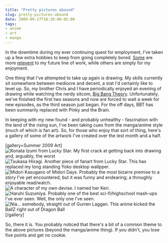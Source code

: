 ```yaml
---
title: "Pretty pictures abound"
slug: pretty-pictures-abound
date: 2009-09-27T10:20:00-05:00
tags:
- anime
- art
- manga
---
```

In the downtime during my ever continuing quest for employment, I've taken up a few extra hobbies to keep from going completely bored. [Some](http://labs.dxprog.com/twitstats/) are more [relevent](http://dxprog.com/entry/phpgraphs-a-php-graph-drawing-library/) to my future line of work, while others are simply for my enjoyment.

One thing that I've attempted to take up again is drawing. My skills currently sit somewhere between mediocre and decent, a stat I'd certainly like to level up. So, my brother Chris and I have periodically enjoyed an evening of drawing while watching the nerdy sitcom, [Big Bang Theory](http://en.wikipedia.org/wiki/The_Big_Bang_Theory). Unfortunately, we've finished the first two seasons and now are forced to wait a week for new episodes, as the third season just began. For the off days, BBT has been summarily replaced with Pinky and the Brain.

In keeping with my new found - and probably unhealthy - fascination with the land of the rising sun, I've been taking cues from the manga/anime style (much of which is fan art). So, for those who enjoy that sort of thing, here's a gallery of some of the artwork I've created over the lest month and a half.

[gallery=Summer 2009 Art]![](http://images.dxprog.com/artwork/Konata.jpg "Konata Izumi from Lucky Star. My first crack at getting back into drawing and, arguably, the worst")![](http://images.dxprog.com/artwork/Tsukasa.jpg "Tsukasa Hiiragi. Another piece of fanart from Lucky Star. This has replaced my long standing Yoko desktop wallpper.")![](http://images.dxprog.com/artwork/Midori_sketch.jpg "Midori Kasugano of Midori Days. Probably the most bizarre premise to a story I've yet encountered, but it was funny and endearing; a throughly enjoyable read/watch.")![](http://images.dxprog.com/artwork/Keri.jpg "A character of my own devise. I named her Keri.")![](http://images.dxprog.com/artwork/Haruhi.jpg "Haruhi Suzumiya. Probably one of the best sci-fi/highschool mash-ups I've ever seen. Well, the only one I've seen.")![](http://images.dxprog.com/artwork/Nia_sketch.jpg "Nia... somebody, straight out of Gurren Laggan. This anime kicked the BallZ right out of Dragon Ball")[/gallery]

So, there it is. You probably noticed that there's a bit of a common theme to the above pictures (beyond the manga/anime thing). If you didn't, you lose five points and get no cookie.
